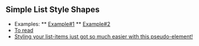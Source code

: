 ## Simple List Style Shapes

* Examples:
  ** [Example#1](https://codepen.io/viktor-zhilyayev/pen/WNMWGMR)
  ** [Example#2](https://codepen.io/viktor-zhilyayev/pen/MWQRbeP)
* [To read](https://css-tricks.com/almanac/properties/l/list-style/)
* [Styling your list-items just got so much easier with this pseudo-element!](https://www.youtube.com/watch?v=svhnI9sKUDI)
